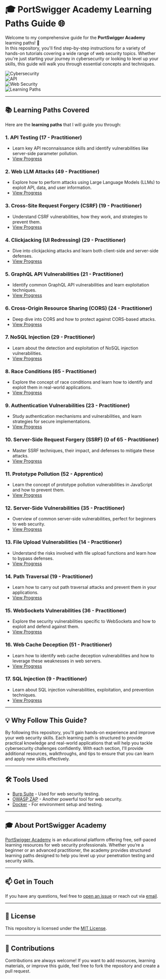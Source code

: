 # 🎓 **PortSwigger Academy Learning Paths Guide** 🌐

Welcome to my comprehensive guide for the **PortSwigger Academy** learning paths! 🚀  
In this repository, you'll find step-by-step instructions for a variety of hands-on tutorials covering a wide range of web security topics. Whether you're just starting your journey in cybersecurity or looking to level up your skills, this guide will walk you through essential concepts and techniques.

![Cybersecurity](https://img.shields.io/badge/Category-Cybersecurity-blue?style=for-the-badge&logo=security&logoColor=white)  
![API](https://img.shields.io/badge/Category-API-yellow?style=for-the-badge&logo=api&logoColor=white)  
![Web Security](https://img.shields.io/badge/Category-Web%20Security-orange?style=for-the-badge&logo=web%20security&logoColor=white)  
![Learning Paths](https://img.shields.io/badge/Category-Learning%20Paths-green?style=for-the-badge&logo=education&logoColor=white)

---

## 📚 **Learning Paths Covered**

Here are the **learning paths** that I will guide you through:

### 1. **API Testing** (17 - Practitioner)
   - Learn key API reconnaissance skills and identify vulnerabilities like server-side parameter pollution.
   - [View Progress](https://github.com/huynhtrungcip/portswigger-academi/tree/main/API%20testing)

### 2. **Web LLM Attacks** (49 - Practitioner)
   - Explore how to perform attacks using Large Language Models (LLMs) to exploit API, data, and user information.
   - [View Progress](https://github.com/huynhtrungcip/portswigger-academi/tree/main/Web%20LLM%20attacks)

### 3. **Cross-Site Request Forgery (CSRF)** (19 - Practitioner)
   - Understand CSRF vulnerabilities, how they work, and strategies to prevent them.
   - [View Progress](https://github.com/huynhtrungcip/portswigger-academi/tree/main/Cross-site%20request%20forgery%20(CSRF))


### 4. **Clickjacking (UI Redressing)** (29 - Practitioner)
   - Dive into clickjacking attacks and learn both client-side and server-side defenses.
   - [View Progress](#)

### 5. **GraphQL API Vulnerabilities** (21 - Practitioner)
   - Identify common GraphQL API vulnerabilities and learn exploitation techniques.
   - [View Progress](#)

### 6. **Cross-Origin Resource Sharing (CORS)** (24 - Practitioner)
   - Deep dive into CORS and how to protect against CORS-based attacks.
   - [View Progress](#)

### 7. **NoSQL Injection** (29 - Practitioner)
   - Learn about the detection and exploitation of NoSQL injection vulnerabilities.
   - [View Progress](#)

### 8. **Race Conditions** (65 - Practitioner)
   - Explore the concept of race conditions and learn how to identify and exploit them in real-world applications.
   - [View Progress](#)

### 9. **Authentication Vulnerabilities** (23 - Practitioner)
   - Study authentication mechanisms and vulnerabilities, and learn strategies for secure implementations.
   - [View Progress](#)

### 10. **Server-Side Request Forgery (SSRF)** (0 of 65 - Practitioner)
   - Master SSRF techniques, their impact, and defenses to mitigate these attacks.
   - [View Progress](#)

### 11. **Prototype Pollution** (52 - Apprentice)
   - Learn the concept of prototype pollution vulnerabilities in JavaScript and how to prevent them.
   - [View Progress](#)

### 12. **Server-Side Vulnerabilities** (35 - Practitioner)
   - Overview of common server-side vulnerabilities, perfect for beginners to web security.
   - [View Progress](#)

### 13. **File Upload Vulnerabilities** (14 - Practitioner)
   - Understand the risks involved with file upload functions and learn how to bypass defenses.
   - [View Progress](#)

### 14. **Path Traversal** (19 - Practitioner)
   - Learn how to carry out path traversal attacks and prevent them in your applications.
   - [View Progress](#)

### 15. **WebSockets Vulnerabilities** (36 - Practitioner)
   - Explore the security vulnerabilities specific to WebSockets and how to exploit and defend against them.
   - [View Progress](#)

### 16. **Web Cache Deception** (51 - Practitioner)
   - Learn how to identify web cache deception vulnerabilities and how to leverage these weaknesses in web servers.
   - [View Progress](#)

### 17. **SQL Injection** (9 - Practitioner)
   - Learn about SQL injection vulnerabilities, exploitation, and prevention techniques.
   - [View Progress](#)

---


## 💡 **Why Follow This Guide?**

By following this repository, you'll gain hands-on experience and improve your web security skills. Each learning path is structured to provide practical knowledge and real-world applications that will help you tackle cybersecurity challenges confidently. With each section, I'll provide additional resources, walkthroughs, and tips to ensure that you can learn and apply new skills effectively.

---

## 🛠 **Tools Used**

- [Burp Suite](https://portswigger.net/burp) - Used for web security testing.
- [OWASP ZAP](https://www.zaproxy.org/) - Another powerful tool for web security.
- [Docker](https://www.docker.com/) - For environment setup and testing.

---

## 🎓 **About PortSwigger Academy**

[PortSwigger Academy](https://portswigger.net/web-security) is an educational platform offering free, self-paced learning resources for web security professionals. Whether you’re a beginner or an advanced practitioner, the academy provides structured learning paths designed to help you level up your penetration testing and security skills.

---

## 📫 **Get in Touch**

If you have any questions, feel free to [open an issue](https://github.com/huynhtrungcip/picoCTF/issues) or reach out via [email](mailto:youremail@example.com).

---

## 📝 **License**

This repository is licensed under the [MIT License](LICENSE).

---

## 🙏 **Contributions**

Contributions are always welcome! If you want to add resources, learning materials, or improve this guide, feel free to fork the repository and create a pull request.
